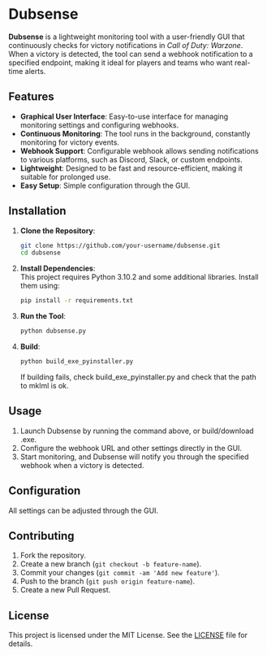 # Dubsense

**Dubsense** is a lightweight monitoring tool with a user-friendly GUI that continuously checks for victory notifications in *Call of Duty: Warzone*. When a victory is detected, the tool can send a webhook notification to a specified endpoint, making it ideal for players and teams who want real-time alerts.

## Features

- **Graphical User Interface**: Easy-to-use interface for managing monitoring settings and configuring webhooks.
- **Continuous Monitoring**: The tool runs in the background, constantly monitoring for victory events.
- **Webhook Support**: Configurable webhook allows sending notifications to various platforms, such as Discord, Slack, or custom endpoints.
- **Lightweight**: Designed to be fast and resource-efficient, making it suitable for prolonged use.
- **Easy Setup**: Simple configuration through the GUI.

## Installation

1. **Clone the Repository**:
    ```bash
    git clone https://github.com/your-username/dubsense.git
    cd dubsense
    ```

2. **Install Dependencies**:  
    This project requires Python 3.10.2 and some additional libraries. Install them using:
    ```bash
    pip install -r requirements.txt
    ```

3. **Run the Tool**:
    ```bash
    python dubsense.py

4. **Build**:
    ```bash
    python build_exe_pyinstaller.py
    ```
   If building fails, check build_exe_pyinstaller.py and check that the path to mklml is ok.

## Usage

1. Launch Dubsense by running the command above, or build/download .exe.
2. Configure the webhook URL and other settings directly in the GUI.
3. Start monitoring, and Dubsense will notify you through the specified webhook when a victory is detected.

## Configuration

All settings can be adjusted through the GUI.

## Contributing

1. Fork the repository.
2. Create a new branch (`git checkout -b feature-name`).
3. Commit your changes (`git commit -am 'Add new feature'`).
4. Push to the branch (`git push origin feature-name`).
5. Create a new Pull Request.

## License

This project is licensed under the MIT License. See the [LICENSE](LICENSE) file for details.

